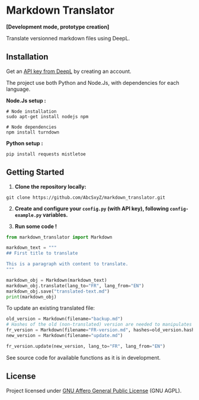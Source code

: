 # Markdown Translator
**[Development mode, prototype creation]**

Translate versionned markdown files using DeepL.

## Installation

Get an [API key from DeepL](https://support.deepl.com/hc/en-us/articles/360020695820-Authentication-Key) by creating an account.

The project use both Python and Node.Js, with dependencies for each language.

**Node.Js setup :**
```shell
# Node installation
sudo apt-get install nodejs npm

# Node dependencies
npm install turndown
```

**Python setup :**
```shell
pip install requests mistletoe
```

## Getting Started

1. **Clone the repository locally:**
```shell
git clone https://github.com/AbcSxyZ/markdown_translator.git
```

2. **Create and configure your `config.py` (with API key), following `config-example.py` variables.**

3. **Run some code !**
```python
from markdown_translator import Markdown

markdown_text = """
## First title to translate

This is a paragraph with content to translate.
"""

markdown_obj = Markdown(markdown_text)
markdown_obj.translate(lang_to="FR", lang_from="EN")
markdown_obj.save("translated-text.md")
print(markdown_obj)
```
To update an existing translated file:
```python
old_version = Markdown(filename="backup.md")
# Hashes of the old (non-translated) version are needed to manipulates blocks
fr_version = Markdown(filename="FR-version.md", hashes=old_version.hashes)
new_version = Markdown(filename="update.md")

fr_version.update(new_version, lang_to="FR", lang_from="EN")
```

See source code for available functions as it is in development.
## License

Project licensed under [GNU Affero General Public License](/LICENSE) (GNU AGPL).
